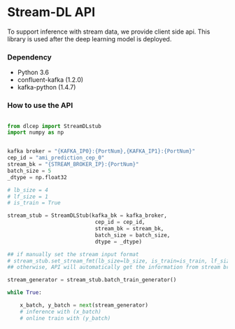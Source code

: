 # Stream-DL API

To support inference with stream data, we provide client side api. 
This library is used after the deep learning model is deployed.

### Dependency

- Python 3.6
- confluent-kafka (1.2.0)
- kafka-python (1.4.7)

### How to use the API

```python

from dlcep import StreamDLstub
import numpy as np


kafka broker = "{KAFKA_IP0}:{PortNum},{KAFKA_IP1}:{PortNum}"
cep_id = "ami_prediction_cep_0"
stream_bk = "{STREAM_BROKER_IP}:{PortNum}"
batch_size = 5
_dtype = np.float32

# lb_size = 4
# lf_size = 1
# is_train = True

stream_stub = StreamDLStub(kafka_bk = kafka_broker, 
                            cep_id = cep_id, 
                            stream_bk = stream_bk, 
                            batch_size = batch_size, 
                            dtype = _dtype)

## if manually set the stream input format
# stream_stub.set_stream_fmt(lb_size=lb_size, is_train=is_train, lf_size=lf_size)
## otherwise, API will automatically get the information from stream broker

stream_generator = stream_stub.batch_train_generator()

while True:

    x_batch, y_batch = next(stream_generator)
    # inference with (x_batch)
    # online train with (y_batch)

```

